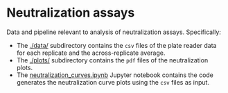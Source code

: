 # Neutralization assays
Data and pipeline relevant to analysis of neutralization assays.
Specifically:

   - The [./data/](data) subdirectory contains the `csv` files of the plate reader data for each replicate and the across-replicate average.
   - The [./plots/](plots) subdirectory contains the `pdf` files of the neutralization plots.
   - The [neutralization_curves.ipynb](/neutralization_curves.ipynb) Jupyter notebook contains the code generates the neutralization curve plots using the `csv` files as input.
